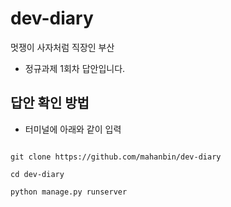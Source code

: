 # dev-diary
멋쟁이 사자처럼 직장인 부산
  - 정규과제 1회차 답안입니다.

## 답안 확인 방법
- 터미널에 아래와 같이 입력
<code>
git clone https://github.com/mahanbin/dev-diary
</code>

<code>
cd dev-diary
</code>

<code>
python manage.py runserver
</code>


